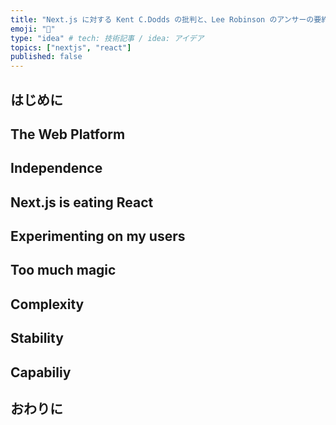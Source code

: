 ```yaml
---
title: "Next.js に対する Kent C.Dodds の批判と、Lee Robinson のアンサーの要約"
emoji: "🤔"
type: "idea" # tech: 技術記事 / idea: アイデア
topics: ["nextjs", "react"]
published: false
---
```


## はじめに

## The Web Platform

## Independence

## Next.js is eating React

## Experimenting on my users

## Too much magic

## Complexity

## Stability

## Capabiliy

## おわりに
